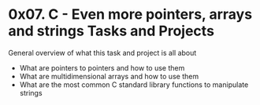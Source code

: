 

#	0x07. C - Even more pointers, arrays and strings Tasks and Projects

General overview of what this task and project is all about

*   What are pointers to pointers and how to use them
*   What are multidimensional arrays and how to use them
*   What are the most common C standard library functions to manipulate strings


